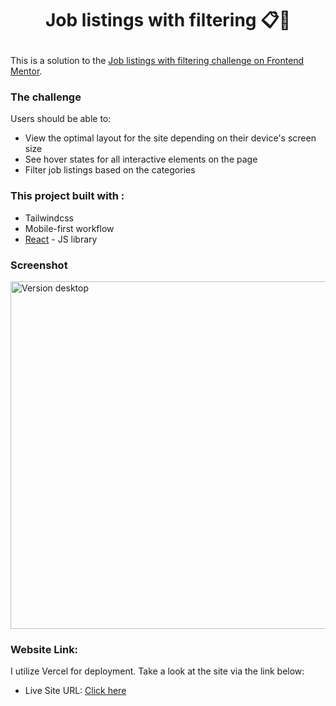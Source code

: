 # <p align="center">Job listings with filtering 📋💼</p>

This is a solution to the [Job listings with filtering challenge on Frontend Mentor](https://www.frontendmentor.io/challenges/job-listings-with-filtering-ivstIPCt).

### The challenge

Users should be able to:

- View the optimal layout for the site depending on their device's screen size
- See hover states for all interactive elements on the page
- Filter job listings based on the categories

### This project built with :

- Tailwindcss
- Mobile-first workflow
- [React](https://reactjs.org/) - JS library

### Screenshot

<img width="556" alt="Version desktop" src="https://github.com/HananeEL-2023/jobListing/assets/57252797/d71cd484-6172-4eb7-b943-e7f5a9cbbe04">


### Website Link:

I utilize Vercel for deployment. Take a look at the site via the link below:

- Live Site URL: [Click here](https://job-listing-rosy.vercel.app/)


